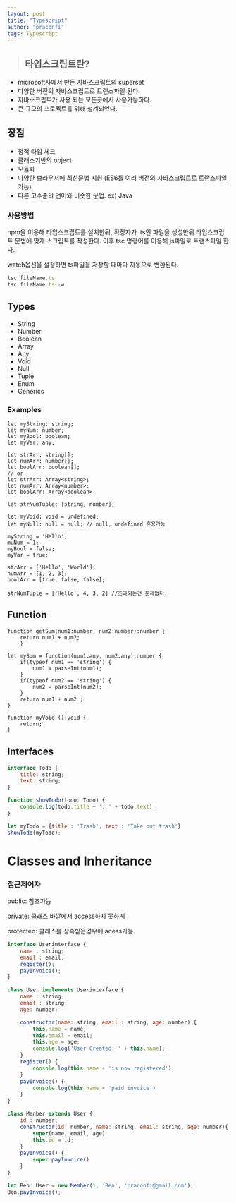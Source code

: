 ```yaml
---
layout: post
title: "Typescript"
author: "praconfi"
tags: Typescript
---
```


> ## 타입스크립트란?
- microsoft사에서 만든 자바스크립트의 superset
- 다양한 버전의 자바스크립트로 트랜스파일 된다.
- 자바스크립트가 사용 되는 모든곳에서 사용가능하다.
- 큰 규모의 프로젝트를 위해 설계되었다.

## 장점

- 정적 타입 체크
- 클래스기반의 object
- 모듈화
- 다양한 브라우저에 최신문법 지원 (ES6를 여러 버전의 자바스크립트로 트랜스파일 가능)
- 다른 고수준의 언어와 비슷한 문법. ex) Java

### 사용방법

npm을 이용해 타입스크립트를 설치한뒤, 확장자가 .ts인 파일을 생성한뒤 타입스크립트 문법에 맞게 스크립트를 작성한다. 이후 tsc 명령어를 이용해 js파일로 트랜스파일 한다.

watch옵션을 설정하면 ts파일을 저장할 때마다 자동으로 변환된다.

```jsx
tsc fileName.ts 
tsc fileName.ts -w
```

## Types

- String
- Number
- Boolean
- Array
- Any
- Void
- Null
- Tuple
- Enum
- Generics

### Examples

```tsx
let myString: string;
let myNum: number;
let myBool: boolean;
let myVar: any;

let strArr: string[];
let numArr: number[];
let boolArr: boolean[];
// or
let strArr: Array<string>;
let numArr: Array<number>;
let boolArr: Array<boolean>;

let strNumTuple: [string, number]; 

let myVoid: void = undefined;
let myNull: null = null; // null, undefined 혼용가능

myString = 'Hello';
muNum = 1;
myBool = false;
myVar = true;

strArr = ['Hello', 'World'];
numArr = [1, 2, 3];
boolArr = [true, false, false];

strNumTuple = ['Hello', 4, 3, 2] //초과되는건 문제없다.

```

## Function

```tsx
function getSum(num1:number, num2:number):number {
	return num1 + num2;
	}

let mySum = function(num1:any, num2:any):number {
	if(typeof num1 == 'string') {
		num1 = parseInt(num1);
	} 
	if(typeof num2 == 'string') {
		num2 = parseInt(num2);
	}
	return num1 + num2 ;
}

function myVoid ():void {
	return;
}
```

## Interfaces

```jsx
interface Todo {
	title: string;
	text: string;
}

function showTodo(todo: Todo) {
	console.log(todo.title + ': ' + todo.text);
}

let myTodo = {title : 'Trash', text : 'Take out trash'}
showTodo(myTodo);
```

# Classes and Inheritance

### 접근제어자

public:  참조가능

private: 클래스 바깥에서 access하지 못하게

protected: 클래스를 상속받은경우에 acess가능

```jsx
interface Userinterface {
	name : string;
	email : email;
	register();
	payInvoice();
}

class User implements Userinterface {
	name : string;
	email : string;
	age: number;

	constructor(name: string, email : string, age: number) {
		this.name = name;
		this.email = email;
		this.age = age;
		console.log('User Created: ' + this.name);
	}
	register() {
		console.log(this.name + 'is now registered');
	}
	payInvoice() {
		console.log(this.name + 'paid invoice')
	}
}

class Menber extends User {
	id : number;
	constructor(id: number, name: string, email: string, age: number){
		super(name, email, age)
		this.id = id;
	}
	payInvoice() {
		super.payInvoice()
	}
}

let Ben: User = new Member(1, 'Ben', 'praconfi@gmail.com');
Ben.payInvoice();
```
